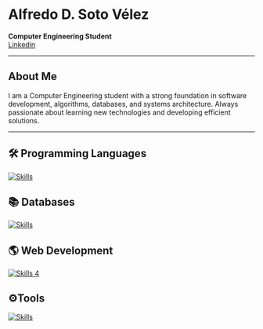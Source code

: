 # Alfredo D. Soto Vélez
**Computer Engineering Student**  
[Linkedin](https://www.linkedin.com/in/alfredo-d-soto-velez/)

---

## About Me
I am a Computer Engineering student with a strong foundation in software development, algorithms, databases, and systems architecture. Always passionate about learning new technologies and developing efficient solutions.

---

## 🛠️ Programming Languages
[![Skills](https://skillicons.dev/icons?i=c,cpp,java,rust,python,javascript,scala)](https://skillicons.dev)

## 📚 Databases
[![Skills](https://skillicons.dev/icons?i=postgres,sqlite,flask,spring,docker)](https://skillicons.dev)

## 🌎 Web Development
[![Skills 4](https://skillicons.dev/icons?i=java,python,react,html,css,javascript,npm)](https://skillicons.dev) 

## ⚙️Tools
[![Skills](https://skillicons.dev/icons?i=cmake,visualstudio,vscode,eclipse,pycharm,docker,heroku,raspberrypi,windows,linux,ubuntu,discord,git,github)](https://skillicons.dev) 
